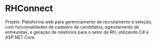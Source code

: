 # RHConnect
Projeto: Plataforma web para gerenciamento de recrutamento e seleção, com funcionalidades de cadastro de candidatos, agendamento de entrevistas, e geração de relatórios para o setor de RH, utilizando C# e ASP.NET Core.

